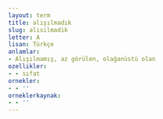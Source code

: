 ```yaml
---
layout: term
title: alışılmadık
slug: alisilmadik
letter: A
lisan: Türkçe
anlamlar:
- Alışılmamış, az görülen, olağanüstü olan
ozellikler:
- - sıfat
ornekler:
- - ''
orneklerkaynak:
- - ''
---
```

